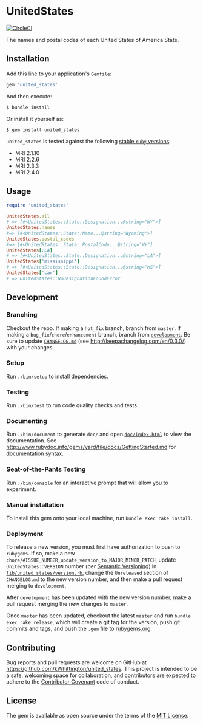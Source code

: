 # UnitedStates

[![CircleCI](https://circleci.com/gh/kWhittington/united_states.svg?style=svg)](https://circleci.com/gh/kWhittington/united_states)

The names and postal codes of each United States of America State.

## Installation

Add this line to your application's `Gemfile`:

```ruby
gem 'united_states'
```

And then execute:

    $ bundle install

Or install it yourself as:

    $ gem install united_states

`united_states` is tested against the following [stable `ruby` versions](https://www.ruby-lang.org/en/downloads/):
  * MRI 2.1.10
  * MRI 2.2.6
  * MRI 2.3.3
  * MRI 2.4.0

## Usage

```ruby
require 'united_states'

UnitedStates.all
# => [#<UnitedStates::State::Designation...@string="WY">]
UnitedStates.names
#=> [#<UnitedStates::State::Name...@string="Wyoming">]
UnitedStates.postal_codes
#=> [#<UnitedStates::State::PostalCode...@string="WY"]
UnitedStates[:LA]
# => [#<UnitedStates::State::Designation...@string="LA">]
UnitedStates['mississippi']
# => [#<UnitedStates::State::Designation...@string="MS">]
UnitedStates['car']
# => UnitedStates::NoDesignationFoundError
```

## Development

### Branching

Checkout the repo. If making a `hot_fix` branch, branch from
`master`. If making a `bug_fix`/`chore`/`enhancement` branch,
branch from
[`development`](https://github.com/kWhittington/united_states/tree/develop).
Be sure to update [`CHANGELOG.md`](CHANGELOG.md)
(see http://keepachangelog.com/en/0.3.0/) with your changes.

### Setup
Run `./bin/setup` to install dependencies.

### Testing
Run `./bin/test` to run code quality checks and tests.

### Documenting
Run `./bin/document` to generate `doc/` and open
[`doc/index.html`](doc/index.html)
to view the documentation. See
http://www.rubydoc.info/gems/yard/file/docs/GettingStarted.md for
documentation syntax.

### Seat-of-the-Pants Testing
Run `./bin/console` for an interactive prompt that will allow
you to experiment.

### Manual installation
To install this gem onto your local machine, run `bundle exec rake
install`.

### Deployment
To release a new version, you must first have authorization to push
to `rubygems`. If so, make a new
`chore/#ISSUE_NUMBER_update_version_to_MAJOR_MINOR_PATCH`, update
`UnitedStates::VERSION` number (per
[Semantic Versioning](http://semver.org/)) in
[`lib/united_states/version.rb`](lib/united_states/version.rb),
change the `Unreleased` section of `CHANGELOG.md` to the new version
number, and then make a pull request merging to `development`.

After `development` has been updated with the new version number,
make a pull request merging the new changes to `master`.

Once `master` has been updated, checkout the latest `master`
and run `bundle exec rake release`, which will create a
git tag for the version, push git commits and tags, and push the
`.gem` file to [rubygems.org](https://rubygems.org).

## Contributing

Bug reports and pull requests are welcome on GitHub at
https://github.com/kWhittington/united_states. This project is intended
to be a safe, welcoming space for collaboration, and contributors are
expected to adhere to the
[Contributor Covenant](http://contributor-covenant.org) code of conduct.

## License

The gem is available as open source under the terms of the
[MIT License](http://opensource.org/licenses/MIT).
